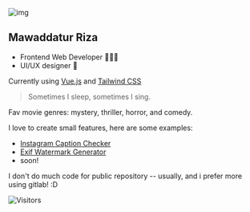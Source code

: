 ![img](https://rizahoemae.notion.site/image/https%3A%2F%2Fs3-us-west-2.amazonaws.com%2Fsecure.notion-static.com%2Fa78311d0-9cf9-456d-8e6a-19192a10f9fb%2FFrame_1.png?table=block&id=dcbaccff-a796-4465-aa8c-30d02590a221&spaceId=5dd02779-fbf7-468c-ae2a-5011eb417e6e&width=250&userId=&cache=v2)


## Mawaddatur Riza

- Frontend Web Developer 👩🏼‍💻
- UI/UX designer 🎨

Currently using [Vue.js](https://vuejs.org/) and [Tailwind CSS](https://tailwindcss.com/) 

> Sometimes I sleep, sometimes I sing.

Fav movie genres: mystery, thriller, horror, and comedy.

I love to create small features, here are some examples:
- [Instagram Caption Checker](https://github.com/rizahoemae/instagram-caption-checker)
- [Exif Watermark Generator](https://github.com/rizahoemae/exif-watermark-generator)
- soon!

I don't do much code for public repository -- usually, and i prefer more using gitlab! :D

![Visitors](https://api.visitorbadge.io/api/visitors?path=rizahoemae&label=visitors&labelColor=%23ffffff&countColor=%23ffd9d9)

